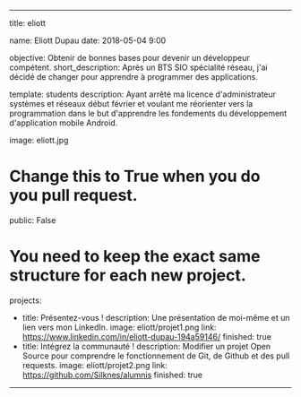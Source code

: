---

title: eliott

name: Eliott Dupau
date: 2018-05-04 9:00

objective: Obtenir de bonnes bases pour devenir un développeur compétent.
short_description: Après un BTS SIO spécialité réseau, j'ai décidé de changer pour apprendre à programmer des applications.

template: students
description:
    Ayant arrêté ma licence d'administrateur systèmes et réseaux début février et voulant 
	me réorienter vers la programmation dans le but d'apprendre les fondements du développement 
	d'application mobile Android.

image: eliott.jpg

# Change this to True when you do you pull request.
public: False

# You need to keep the exact same structure for each new project.
projects:
  - title: Présentez-vous !
    description: Une présentation de moi-même et un lien vers mon LinkedIn.
    image: eliott/projet1.png
    link: https://www.linkedin.com/in/eliott-dupau-194a59146/
    finished: true
  - title: Intégrez la communauté !
    description: Modifier un projet Open Source pour comprendre le fonctionnement de Git, de Github et des pull requests. 
    image: eliott/projet2.png
    link: https://github.com/Silknes/alumnis
    finished: true
---